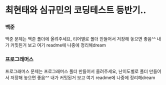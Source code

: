 # 최현태와 심규민의 코딩테스트 등반기..

### 백준
백준 문제는 백준 폴더에 올려주세요, 티어별로 폴더 만들어서 저장해 놓으면 좋음^^ 내가 커밋된거 보고 여기 readme에 나중에 정리해dream

### 프로그래머스
프로그래머스 문제는 프로그래머스 폴더 만들어서 올려주세요, 난이도별로 폴더 만들어서 저장해 놓으면 좋음^^ 내가 커밋된거 보고 여기 readme에 나중에 정리해dream

